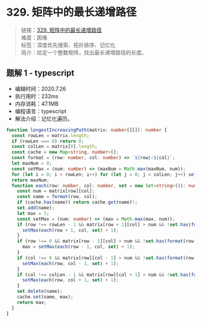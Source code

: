 # 329. 矩阵中的最长递增路径

> 链接：[329. 矩阵中的最长递增路径](https://leetcode-cn.com/problems/longest-increasing-path-in-a-matrix/)  
> 难度：困难  
> 标签：深度优先搜索、拓扑排序、记忆化  
> 简介：给定一个整数矩阵，找出最长递增路径的长度。

## 题解 1 - typescript

- 编辑时间：2020.7.26
- 执行用时：232ms
- 内存消耗：47.1MB
- 编程语言：typescript
- 解法介绍：记忆化遍历。

```typescript
function longestIncreasingPath(matrix: number[][]): number {
  const rowLen = matrix.length;
  if (rowLen === 0) return 0;
  const colLen = matrix[0].length;
  const cache = new Map<string, number>();
  const format = (row: number, col: number) => `${row}:${col}`;
  let maxNum = 0;
  const setMax = (num: number) => (maxNum = Math.max(maxNum, num));
  for (let i = 0; i < rowLen; i++) for (let j = 0; j < colLen; j++) setMax(each(i, j));
  return maxNum;
  function each(row: number, col: number, set = new Set<string>()): number {
    const num = matrix[row][col];
    const name = format(row, col);
    if (cache.has(name)) return cache.get(name)!;
    set.add(name);
    let max = 1;
    const setMax = (num: number) => (max = Math.max(max, num));
    if (row !== rowLen - 1 && matrix[row + 1][col] > num && !set.has(format(row + 1, col))) {
      setMax(each(row + 1, col, set) + 1);
    }
    if (row !== 0 && matrix[row - 1][col] > num && !set.has(format(row - 1, col))) {
      max = setMax(each(row - 1, col, set) + 1);
    }
    if (col !== 0 && matrix[row][col - 1] > num && !set.has(format(row, col - 1))) {
      setMax(each(row, col - 1, set) + 1);
    }
    if (col !== colLen - 1 && matrix[row][col + 1] > num && !set.has(format(row, col + 1))) {
      setMax(each(row, col + 1, set) + 1);
    }
    set.delete(name);
    cache.set(name, max);
    return max;
  }
}
```
